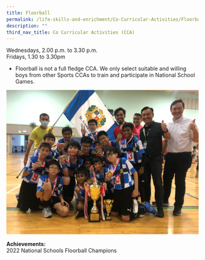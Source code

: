 ```yaml
---
title: Floorball
permalink: /life-skills-and-enrichment/Co-Curricular-Activities/Floorball/
description: ""
third_nav_title: Co Curricular Activities (CCA)
---
```

Wednesdays, 2.00 p.m. to 3.30 p.m.<br>Fridays, 1.30 to 3.30pm

* Floorball is not a full fledge CCA. We only select suitable and willing boys from other Sports CCAs to train and participate in National School Games.

![](/images/Floorball2022.jpeg)

**Achievements:**<br>
2022 National Schools Floorball Champions